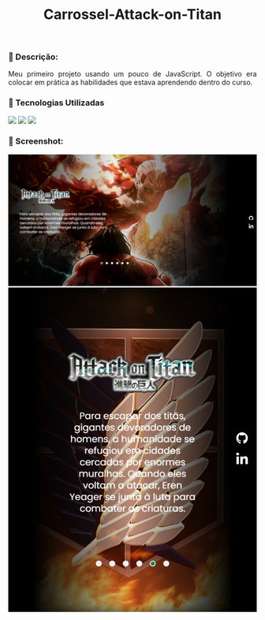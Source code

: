 <div align = "center">

# Carrossel-Attack-on-Titan

</div>

<br>

### 📃 Descrição:

<p align = "justify">Meu primeiro projeto usando um pouco de JavaScript. O objetivo era colocar em prática as habilidades que estava aprendendo dentro do curso.</p>

### 🚀 Tecnologias Utilizadas 

<div>
    <img src="https://img.shields.io/badge/HTML-0c1014?style=for-the-badge&logo=html5">
    <img src="https://img.shields.io/badge/CSS-0c1014?style=for-the-badge&logo=css3&logoColor=1572B6">
    <img src="https://img.shields.io/badge/JS-0c1014?style=for-the-badge&logo=javascript">
</div>


### 📸 Screenshot:

<img src = "src/imagens/desktop.png">
<img src = "src/imagens/mobile.png">
